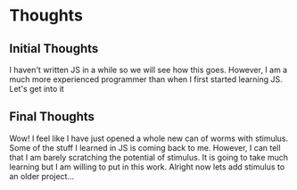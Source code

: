 # Thoughts

## Initial Thoughts

I haven't written JS in a while so we will see how this goes. However, I am a much more experienced programmer
than when I first started learning JS. Let's get into it

## Final Thoughts

Wow! I feel like I have just opened a whole new can of worms with stimulus. Some of the stuff I learned in JS is coming back
to me. However, I can tell that I am barely scratching the potential of stimulus. It is going to take much learning but
I am willing to put in this work. Alright now lets add stimulus to an older project...
